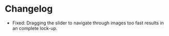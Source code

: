 # Changelog
* Fixed: Dragging the slider to navigate through images too fast results in an complete lock-up.
